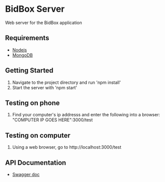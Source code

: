 # BidBox Server
Web server for the BidBox application

## Requirements 
* [Nodejs](https://nodejs.org/en/)
* [MongoDB](https://www.mongodb.com/download-center#community)

## Getting Started
1. Navigate to the project directory and run 'npm install'
2. Start the server with 'npm start'

## Testing on phone
1. Find your computer's ip addresss and enter the following into a browser: "COMPUTER IP GOES HERE":3000/test

## Testing on computer
1. Using a web browser, go to http://localhost:3000/test

## API Documentation
* [Swagger doc](https://app.swaggerhub.com/apis/TaiwoO/BidBoxAPI/1.0.0-oas3#/)

